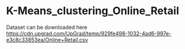 # K-Means_clustering_Online_Retail
Dataset can be downloaded here https://cdn.upgrad.com/UpGrad/temp/929fe498-1032-4ad6-997e-e3c8c33853ea/Online+Retail.csv
